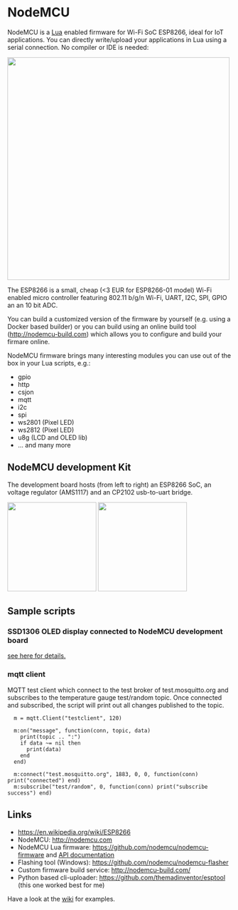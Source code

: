 # NodeMCU
NodeMCU is a [Lua](http://www.lua.org) enabled firmware for Wi-Fi SoC ESP8266, ideal for IoT
applications. You can directly write/upload your applications in Lua using a serial connection.
No compiler or IDE is needed:

<img src="https://github.com/jandelgado/NodeMCU/blob/master/images/console_1.png" width="500">

The ESP8266 is a small, cheap (<3 EUR for ESP8266-01 model) Wi-Fi enabled micro controller featuring 802.11 b/g/n Wi-Fi,
UART, I2C, SPI, GPIO an an 10 bit ADC.

You can build a customized version of the firmware by yourself (e.g. using
a Docker based builder) or you can build using an online build tool
(http://nodemcu-build.com) which allows you to configure and build your firmare online.

NodeMCU firmware brings many interesting modules you can use out of the box in your
Lua scripts, e.g.:
  * gpio
  * http
  * csjon
  * mqtt
  * i2c
  * spi
  * ws2801 (Pixel LED)
  * ws2812 (Pixel LED)
  * u8g (LCD and OLED lib)
  * ... and many more

## NodeMCU development Kit
The development board hosts (from left to right) an ESP8266 SoC, an voltage regulator (AMS1117) and an CP2102 usb-to-uart bridge.

<img src="https://github.com/jandelgado/NodeMCU/blob/master/images/nodemcu_top.jpg" height="200"> <img src="https://github.com/jandelgado/NodeMCU/blob/master/images/nodemcu_bottom.jpg" height="200">

## Sample scripts
### SSD1306 OLED display connected to NodeMCU development board
[see here for details.](https://github.com/jandelgado/NodeMCU/wiki/SSD1306-based-OLED-connected-to-ESP8266)

### mqtt client
MQTT test client which connect to the test broker of test.mosquitto.org and
subscribes to the temperature gauge test/random topic. Once connected
and subscribed, the script will print out all changes published to the topic.

```
  m = mqtt.Client("testclient", 120)

  m:on("message", function(conn, topic, data)
    print(topic .. ":")
    if data ~= nil then
      print(data)
    end
  end)

  m:connect("test.mosquitto.org", 1883, 0, 0, function(conn) print("connected") end)
  m:subscribe("test/random", 0, function(conn) print("subscribe success") end)
```

## Links
  * https://en.wikipedia.org/wiki/ESP8266
  * NodeMCU: http://nodemcu.com
  * NodeMCU Lua firmware: https://github.com/nodemcu/nodemcu-firmware and [API
    documentation](http://nodemcu.readthedocs.org/en/dev/)
  * Flashing tool (Windows): https://github.com/nodemcu/nodemcu-flasher
  * Custom firmware build service: http://nodemcu-build.com/
  * Python based cli-uploader: https://github.com/themadinventor/esptool (this one worked best for me)

Have a look at the [wiki](https://github.com/jandelgado/NodeMCU/wiki) for examples.
